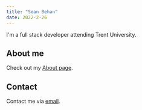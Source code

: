 ```yaml
---
title: "Sean Behan"
date: 2022-2-26
---
```


I'm a full stack developer attending Trent University.

About me
--------

Check out my [About page](/about.html).

Contact
-------

Contact me via [email](mailto:codebam@riseup.net).
